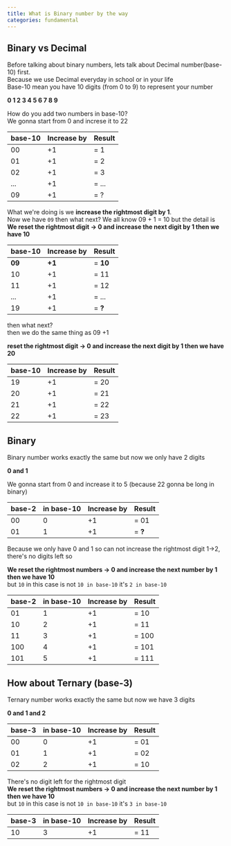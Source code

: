 ```yaml
---
title: What is Binary number by the way
categories: fundamental
---
```

## Binary vs Decimal
Before talking about binary numbers, lets talk about Decimal number(base-10) first.  
Because we use Decimal everyday in school or in your life  
Base-10 mean you have 10 digits (from 0 to 9) to represent your number
<!--more-->

**0 1 2 3 4 5 6 7 8 9**

How do you add two numbers in base-10?  
We gonna start from 0 and increse it to 22

| base-10 | Increase by | Result |
| -----  | ---      | ---    |
| 00     | +1       | = 1    |
| 01     | +1       | = 2    |
| 02     | +1       | = 3    |
| ...    | +1       | = ...  |
| 09     | +1       | = ?   |

What we're doing is we **increase the rightmost digit by 1**.  
Now we have `09` then what next? We all know 09 + 1 = 10 but the detail is  
**We reset the rightmost digit -> 0 and increase the next digit by 1 then we have 10**

| base-10 | Increase by | Result   |
| -----  | ---      | ---      |
| **09** | **+1**   | = **10** |
| 10     | +1       | = 11     |
| 11     | +1       | = 12     |
| ...    | +1       | = ...    |
| 19     | +1       | = **?**  |

then what next?  
then we do the same thing as 09 +1

**reset the rightmost digit -> 0 and increase the next digit by 1 then we have 20**

| base-10 | Increase by | Result |
| -----  | ---      | ---    |
| 19     | +1       | = 20   |
| 20     | +1       | = 21   |
| 21     | +1       | = 22   |
| 22     | +1       | = 23   |

## Binary
Binary number works exactly the same but now we only have 2 digits

**0 and 1**

We gonna start from 0 and increase it to 5 (because 22 gonna be long in binary)

| base-2 | in base-10 | Increase by | Result |
| -----  | ---        | ---      | ---    |
| 00     | 0          | +1       | = 01   |
| 01     | 1          | +1       | = **?**|

Because we only have 0 and 1 so can not increase the rightmost digit 1->2, there's no digits left so

**We reset the rightmost numbers -> 0 and increase the next number by 1 then we have 10**  
but `10` in this case is not `10 in base-10` it's `2 in base-10`

| base-2 | in base-10 | Increase by | Result |
| -----  | ---        | ---      | ---    |
| 01     | 1          | +1       | = 10   |
| 10     | 2          | +1       | = 11   |
| 11     | 3          | +1       | = 100  |
| 100    | 4          | +1       | = 101  |
| 101    | 5          | +1       | = 111  |

## How about Ternary (base-3)

Ternary number works exactly the same but now we have 3 digits

**0 and 1 and 2**

| base-3 | in base-10 | Increase by | Result |
| -----  | ---        | ---      | ---    |
| 00     | 0          | +1       | = 01   |
| 01     | 1          | +1       | = 02   |
| 02     | 2          | +1       | = 10   |

There's no digit left for the rightmost digit  
**We reset the rightmost numbers -> 0 and increase the next number by 1 then we have 10**  
but `10` in this case is not `10 in base-10` it's `3 in base-10`

| base-3 | in base-10 | Increase by | Result |
| -----  | ---        | ---      | ---    |
| 10     | 3          | +1       | = 11   |
